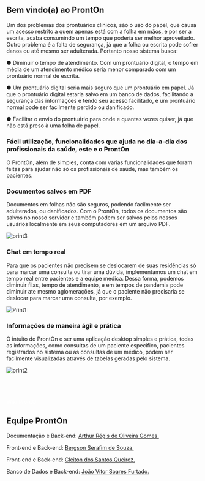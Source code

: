 ## Bem vindo(a) ao ProntOn

Um dos problemas dos prontuários clínicos, são o uso do papel, que causa um acesso
restrito a quem apenas está com a folha em mãos, e por ser a escrita, acaba consumindo um
tempo que poderia ser melhor aproveitado.
Outro problema é a falta de segurança, já que a folha ou escrita pode sofrer danos ou
até mesmo ser adulterada.
Portanto nosso sistema busca:

● Diminuir o tempo de atendimento. Com um prontuário digital, o tempo em
média de um atendimento médico seria menor comparado com um prontuário
normal de escrita.

● Um prontuário digital seria mais seguro que um prontuário em papel. Já que o
prontuário digital estaria salvo em um banco de dados, facilitando a segurança
das informações e tendo seu acesso facilitado, e um prontuário normal pode ser
facilmente perdido ou danificado.

● Facilitar o envio do prontuário para onde e quantas vezes quiser, já que não
está preso à uma folha de papel.

### Fácil utilização, funcionalidades que ajuda no dia-a-dia dos profissionais da saúde, este e o ProntOn

O ProntOn, além de simples, conta com varias funcionalidades que foram feitas para ajudar não só os profissionais de saúde, mas também os pacientes.

### Documentos salvos em PDF

Documentos em folhas não são seguros, podendo facilmente ser adulterados, ou danificados. Com o ProntOn, todos os documentos são salvos no nosso servidor e também podem ser salvos pelos nossos usuários localmente em seus computadores em um arquivo PDF.

![print3](https://user-images.githubusercontent.com/57187549/112927690-c57dc380-90eb-11eb-85e1-b48999619d72.png)

### Chat em tempo real

Para que os pacientes não precisem se deslocarem de suas residências só para marcar uma consulta ou tirar uma dúvida, implementamos um chat em tempo real entre pacientes e a equipe medica. Dessa forma, podemos diminuir filas, tempo de atendimento, e em tempos de pandemia pode diminuir ate mesmo aglomerações, já que o paciente não precisaria se deslocar para marcar uma consulta, por exemplo.

![Print1](https://user-images.githubusercontent.com/57187549/112926650-1db3c600-90ea-11eb-8d27-cf16dddd7a8c.png)

### Informações de maneira ágil e prática

O intuito do ProntOn e ser uma aplicação desktop simples e prática, todas as informações, como consultas de um paciente específico, pacientes registrados no sistema ou as consultas de um médico, podem ser facilmente visualizadas através de tabelas geradas pelo sistema.

![print2](https://user-images.githubusercontent.com/57187549/112927355-3b355f80-90eb-11eb-9769-8c146dbb8ece.png)

<br>
<br>
<br>
<div class="outer" id="header_wrap" style="color:white; width: 100vw"> Wiki ProntOn</div>

## Equipe ProntOn
Documentação e Back-end: [Arthur Régis de Oliveira Gomes.](https://github.com/arthurregis)

Front-end e Back-end: [Bergson Serafim de Souza.](https://github.com/BergSouza)

Front-end e Back-end: [Cleiton dos Santos Queiroz.](https://github.com/viktorsoares)

Banco de Dados e Back-end: [João Vitor Soares Furtado.](https://github.com/Cleiton366)

